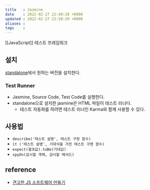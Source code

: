 ```yaml
---
title   : Jasmine 
date    : 2022-02-27 22:49:38 +0900
updated : 2022-02-27 22:58:20 +0900
aliases : 
tags    : 
---
```

[[JavaScript]] 테스트 프레임워크  

## 설치
[standalone](https://github.com/jasmine/jasmine/releases)에서 원하는 버전을 설치한다.  

### Test Runner 
- Jasmine, Source Code, Test Code를 실행한다.  
- standalone으로 설치한 jasmine은 HTML 파일이 테스트 러너다.  
  - 테스트 자동화를 하려면 테스트 러너인 Karma와 함께 사용할 수 있다.  

## 사용법 
- `describe('테스트 설명', 테스트 구현 함수)`
- `it ('테스트 설명', 기대식을 가진 테스트 구현 함수)`
- `expect(결과값).toBe(기대값)`
- `spyOn(감시할 객체, 감시할 메서드)`

## reference
- [견고한 JS 소프트웨어 만들기](https://inf.run/wxtD)
